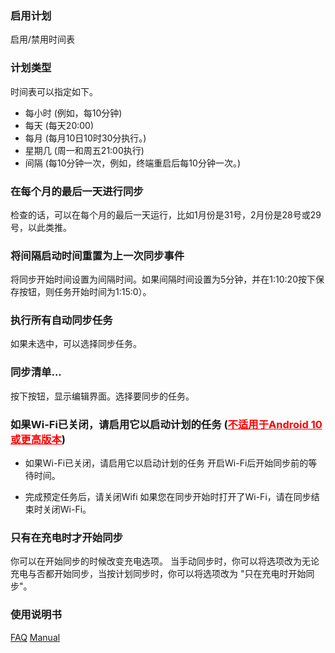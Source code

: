 ### 启用计划

启用/禁用时间表

### 计划类型

时间表可以指定如下。

- 每小时 (例如，每10分钟)
- 每天 (每天20:00)
- 每月 (每月10日10时30分执行。)
- 星期几 (周一和周五21:00执行)
- 间隔 (每10分钟一次，例如，终端重启后每10分钟一次。)

### 在每个月的最后一天进行同步

检查的话，可以在每个月的最后一天运行，比如1月份是31号，2月份是28号或29号，以此类推。

### 将间隔启动时间重置为上一次同步事件

将同步开始时间设置为间隔时间。如果间隔时间设置为5分钟，并在1:10:20按下保存按钮，则任务开始时间为1:15:0）。

### 执行所有自动同步任务

如果未选中，可以选择同步任务。

### 同步清单...
按下按钮，显示编辑界面。选择要同步的任务。

### 如果Wi-Fi已关闭，请启用它以启动计划的任务 (<span style="color: red; "><u>不适用于Android 10或更高版本</u></span>)

- 如果Wi-Fi已关闭，请启用它以启动计划的任务
开启Wi-Fi后开始同步前的等待时间。

- 完成预定任务后，请关闭Wifi
如果您在同步开始时打开了Wi-Fi，请在同步结束时关闭Wi-Fi。

### 只有在充电时才开始同步

你可以在开始同步的时候改变充电选项。 当手动同步时，你可以将选项改为无论充电与否都开始同步，当按计划同步时，你可以将选项改为 "只在充电时开始同步"。

### 使用说明书
[FAQ](https://sentaroh.github.io/Documents/SMBSync2/SMBSync2_FAQ_EN.htm)
[Manual](https://sentaroh.github.io/Documents/SMBSync2/SMBSync2_Desc_EN.htm) 

